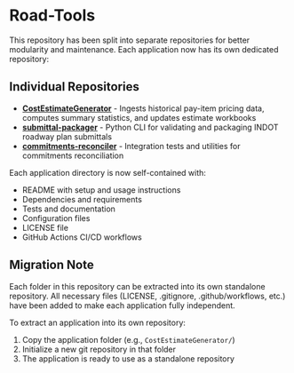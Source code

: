 # Road-Tools

This repository has been split into separate repositories for better modularity and maintenance. Each application now has its own dedicated repository:

## Individual Repositories

- **[CostEstimateGenerator](CostEstimateGenerator/)** - Ingests historical pay-item pricing data, computes summary statistics, and updates estimate workbooks
- **[submittal-packager](submittal-packager/)** - Python CLI for validating and packaging INDOT roadway plan submittals
- **[commitments-reconciler](commitments-reconciler/)** - Integration tests and utilities for commitments reconciliation

Each application directory is now self-contained with:
- README with setup and usage instructions
- Dependencies and requirements
- Tests and documentation
- Configuration files
- LICENSE file
- GitHub Actions CI/CD workflows

## Migration Note

Each folder in this repository can be extracted into its own standalone repository. All necessary files (LICENSE, .gitignore, .github/workflows, etc.) have been added to make each application fully independent.

To extract an application into its own repository:
1. Copy the application folder (e.g., `CostEstimateGenerator/`)
2. Initialize a new git repository in that folder
3. The application is ready to use as a standalone repository

